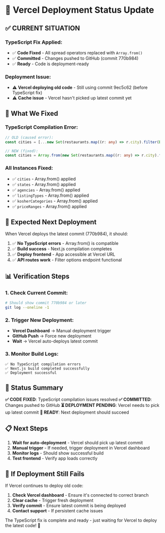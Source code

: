 # 🚀 Vercel Deployment Status Update

## ✅ **CURRENT SITUATION**

### **TypeScript Fix Applied**:
- ✅ **Code Fixed** - All spread operators replaced with `Array.from()`
- ✅ **Committed** - Changes pushed to GitHub (commit 770b984)
- ✅ **Ready** - Code is deployment-ready

### **Deployment Issue**:
- ⚠️ **Vercel deploying old code** - Still using commit 9ec5c62 (before TypeScript fix)
- ⚠️ **Cache issue** - Vercel hasn't picked up latest commit yet

## 🔧 **What We Fixed**

### **TypeScript Compilation Error**:
```typescript
// OLD (caused error):
const cities = [...new Set(restaurants.map((r: any) => r.city).filter(Boolean))].sort();

// NEW (fixed):
const cities = Array.from(new Set(restaurants.map((r: any) => r.city).filter(Boolean))).sort();
```

### **All Instances Fixed**:
- ✅ `cities` - Array.from() applied
- ✅ `states` - Array.from() applied  
- ✅ `agencies` - Array.from() applied
- ✅ `listingTypes` - Array.from() applied
- ✅ `kosherCategories` - Array.from() applied
- ✅ `priceRanges` - Array.from() applied

## 🎯 **Expected Next Deployment**

When Vercel deploys the latest commit (770b984), it should:
1. ✅ **No TypeScript errors** - Array.from() is compatible
2. ✅ **Build success** - Next.js compilation completes
3. ✅ **Deploy frontend** - App accessible at Vercel URL
4. ✅ **API routes work** - Filter options endpoint functional

## 📊 **Verification Steps**

### **1. Check Current Commit**:
```bash
# Should show commit 770b984 or later
git log --oneline -1
```

### **2. Trigger New Deployment**:
- **Vercel Dashboard** → Manual deployment trigger
- **GitHub Push** → Force new deployment
- **Wait** → Vercel auto-deploys latest commit

### **3. Monitor Build Logs**:
```
✅ No TypeScript compilation errors
✅ Next.js build completed successfully
✅ Deployment successful
```

## 🎉 **Status Summary**

**✅ CODE FIXED**: TypeScript compilation issues resolved
**✅ COMMITTED**: Changes pushed to GitHub
**⏳ DEPLOYMENT PENDING**: Vercel needs to pick up latest commit
**🚀 READY**: Next deployment should succeed

## 📋 **Next Steps**

1. **Wait for auto-deployment** - Vercel should pick up latest commit
2. **Manual trigger** - If needed, trigger deployment in Vercel dashboard
3. **Monitor logs** - Should show successful build
4. **Test frontend** - Verify app loads correctly

## 🔧 **If Deployment Still Fails**

If Vercel continues to deploy old code:
1. **Check Vercel dashboard** - Ensure it's connected to correct branch
2. **Clear cache** - Trigger fresh deployment
3. **Verify commit** - Ensure latest commit is being deployed
4. **Contact support** - If persistent cache issues

The TypeScript fix is complete and ready - just waiting for Vercel to deploy the latest code! 🚀 